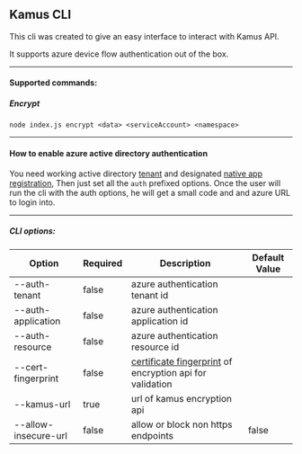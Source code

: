 ## Kamus CLI

This cli was created to give an easy interface to interact with Kamus API.

It supports azure device flow authentication out of the box. 

---

#### Supported commands:

##### Encrypt
`node index.js encrypt <data> <serviceAccount> <namespace>`

---
#### How to enable azure active directory authentication 
You need working active directory [tenant](https://docs.microsoft.com/en-us/azure/active-directory/develop/quickstart-create-new-tenant) and designated [native app registration](https://docs.microsoft.com/en-us/azure/active-directory/develop/quickstart-v2-register-an-app), Then just set all the `auth` prefixed options.
Once the user will run the cli with the auth options, he will get a small code and and azure URL to login into.

---
##### CLI options:

| Option                | Required       |  Description                                     | Default Value |
| -------------------   | ------------   |  ----------------------------------------------- | ------------- |
| --auth-tenant         |   false        |  azure authentication tenant id                  |               |
| --auth-application    |   false        |  azure authentication application id             |               |
| --auth-resource       |   false        |  azure authentication resource id                |               |
| --cert-fingerprint    |   false        |  [certificate fingerprint](http://hassansin.github.io/certificate-pinning-in-nodejs) of encryption api for validation       |               |
| --kamus-url           |   true         |  url of kamus encryption api                     |               |
| --allow-insecure-url  |   false        |  allow or block non https endpoints              | false         |
